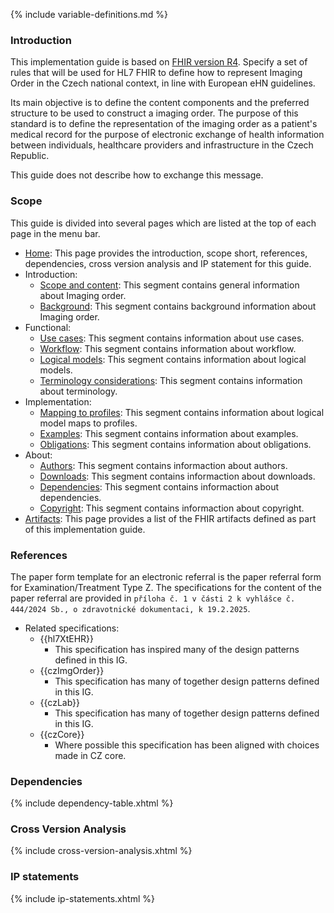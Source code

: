 {% include variable-definitions.md %}

### Introduction

This implementation guide is based on [FHIR version R4](https://hl7.org/fhir/R4/). Specify a set of rules that will be used for HL7 FHIR to define how to represent Imaging Order in the Czech national context, in line with European eHN guidelines.

Its main objective is to define the content components and the preferred structure to be used to construct a imaging order. The purpose of this standard is to define the representation of the imaging order as a patient's medical record for the purpose of electronic exchange of health information between individuals, healthcare providers and infrastructure in the Czech Republic. 

This guide does not describe how to exchange this message.

### Scope

This guide is divided into several pages which are listed at the top of each page in the menu bar.

- [Home](index-en.html): This page provides the introduction, scope short, references, dependencies, cross version analysis and IP statement for this guide.
- Introduction:
  - [Scope and content](scope-and-content-en.html): This segment contains general information about Imaging order.
  - [Background](background-en.html): This segment contains background information about Imaging order. 
- Functional:
  - [Use cases](use-cases-en.html): This segment contains information about use cases. 
  - [Workflow](workflow-en.html): This segment contains information about workflow. 
  - [Logical models](logical-models-en.html): This segment contains information about logical models. 
  - [Terminology considerations](terminology-considerations-en.html): This segment contains information about terminology. 
- Implementation:
  - [Mapping to profiles](model-map-en.html): This segment contains information about logical model maps to profiles.
  - [Examples](examples-en.html): This segment contains information about examples.
  - [Obligations](obligations-en.html): This segment contains information about obligations.
- About:
  - [Authors](authors-en.html): This segment contains informaction about authors.
  - [Downloads](downloads-en.html): This segment contains informaction about downloads.
  - [Dependencies](dependencies-en.html): This segment contains informaction about dependencies.
  - [Copyright](copyright-en.html): This segment contains informaction about copyright.
- [Artifacts](artifacts-en.html): This page provides a list of the FHIR artifacts defined as part of this implementation guide.

### References

The paper form template for an electronic referral is the paper referral form for Examination/Treatment Type Z. The specifications for the content of the paper referral are provided in `příloha č. 1 v části 2 k vyhlášce č. 444/2024 Sb., o zdravotnické dokumentaci, k 19.2.2025`.

* Related specifications:
  * {{hl7XtEHR}}
    * This specification has inspired many of the design patterns defined in this IG.
  * {{czImgOrder}}
    * This specification has many of together design patterns defined in this IG.
  * {{czLab}}
    * This specification has many of together design patterns defined in this IG.
  * {{czCore}}
    * Where possible this specification has been aligned with choices made in CZ core.

### Dependencies

{% include dependency-table.xhtml %}

### Cross Version Analysis

{% include cross-version-analysis.xhtml %}

### IP statements

{% include ip-statements.xhtml %}

